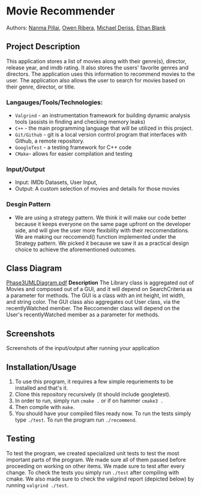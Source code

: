# Movie Recommender
Authors: [Nanma Pillai](https://github.com/nanmasp), [Owen Ribera](https://github.com/TheLadd), [Michael Deriss](https://github.com/MichaelJDeriss), [Ethan Blank](https://github.com/Ethan-Blank) 

## Project Description
This application stores a list of movies along with their genre(s), director, release year, and imdb rating.  It also stores the users' favorite genres and directors.  The application uses this information to recommend movies to the user.  The application also allows the user to search for movies based on their genre, director, or title.
 
 ### Langauges/Tools/Technologies:
* `Valgrind` - an instrumentation framework for building dynamic analysis tools   (assists in finding and checking memory leaks)
* `C++` - the main programming language that will be utilized in this project.
* `Git/Github` - git is a local version control program that interfaces with Github, a remote repository.
* `GoogleTest` - a testing framework for C++ code
* `CMake`- allows for easier compilation and testing
 
 ### Input/Output 
 * Input: IMDb Datasets, User Input, 
 * Output: A custom selection of movies and details for those movies
  
 ### Desgin Pattern
 * We are using a strategy pattern. We think it will make our code better because it keeps everyone on the same page upfront on the developer side, and will give the user          more flexibility with their reccomendations. We are making our reccomend() function implemented under the Strategy pattern. We picked it because we saw it as a practical design choice to achieve the aforementioned outcomes.
 

## Class Diagram
 [Phase3UMLDiagram.pdf](https://github.com/cs100/final-project-npill005-eblan012-oribe001-mderi004/files/8129654/Phase3UMLDiagram.pdf)
   **Description**
   The Library class is aggregated out of Movies and composed out of a GUI, and it will depend on SearchCriteria as a parameter for methods. The GUI is a class with an int height, int width, and string color. The GUI class also aggregates out User class, via the recentlyWatched member. The Reccomender class will depend on the User's recentlyWatched member as a parameter for methods.    
 
 ## Screenshots
 Screenshots of the input/output after running your application
 ## Installation/Usage
 1. To use this program, it requires a few simple requriements to be installed and that's it.
 2. Clone this repository recursively (it should include googletest).
 4. In order to run, simply run `cmake .` or if on hammer `cmake3 .`
 5. Then compile with `make`.
 6. You should have your compiled files ready now. To run the tests simply type `./test`. To run the program run `./recommend`.
  
 ## Testing
 To test the program, we created specialized unit tests to test the most important parts of the program. We made sure all of them passed before proceeding on working on other items. We made sure to test after every change. To check the tests you simply run `./test` after compiling with cmake. We also made sure to check the valgrind report (depicted below) by running `valgrind ./test`. 
 
